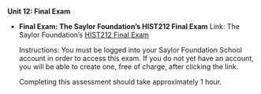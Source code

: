 **Unit 12: Final Exam** <span id="12"></span> 
-   **Final Exam: The Saylor Foundation’s HIST212 Final Exam**
    Link: The Saylor Foundation’s [HIST212 Final
    Exam](http://school.saylor.org/mod/quiz/view.php?id=392)  
      
     Instructions: You must be logged into your Saylor Foundation School
    account in order to access this <span class="il">exam</span>. If you
    do not yet have an account, you will be able to create one, free of
    charge, after clicking the link.    
      
     Completing this assessment should take approximately 1 hour.


